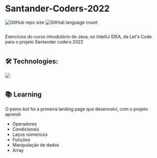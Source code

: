 # Santander-Coders-2022

![GitHub repo size](https://img.shields.io/github/repo-size/anafts/Santander-Coders-2022?style=for-the-badge)
![GitHub language count](https://img.shields.io/github/languages/count/anafts/Santander-Coders-2022?style=for-the-badge)


## 
 Exercícios do curso introdutório de Java, no IntelliJ IDEA, da Let's Code para o projeto Santander coders 2022
 
#


## 🛠️ Technologies: 

<img src="https://img.shields.io/badge/Java-ED8B00?style=for-the-badge&logo=java&logoColor=white">



# 

## 📚 Learning

O pomo bot foi a primeira landing page que desenvolvi, com o projeto aprendi 
- Operadores
- Condicionais
- Laços númericos
- Funções
- Manipulação de dados
- Array

#




